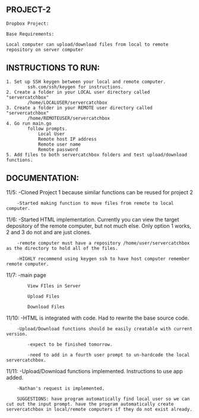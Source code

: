 ## PROJECT-2
    Dropbox Project:

    Base Requirements:

    Local computer can upload/download files from local to remote repository on server computer

## INSTRUCTIONS TO RUN:
    1. Set up SSH keygen between your local and remote computer.
            ssh.com/ssh/keygen for instructions.
    2. Create a folder in your LOCAL user directory called "servercatchbox"
            /home/LOCALUSER/servercatchbox
    3. Create a folder in your REMOTE user directory called "servercatchbox"
            /home/REMOTEUSER/servercatchbox
    4. Go run main.go
            follow prompts. 
                Local User
                Remote host IP address
                Remote user name
                Remote password
    5. Add files to both servercatchbox folders and test upload/download functions.




## DOCUMENTATION:
11/5:   -Cloned Project 1 because similar functions can be reused for project 2

        -Started making function to move files from remote to local computer. 

11/6:   -Started HTML implementation. Currently you can view the target depository 
of the remote computer, but not much else. Only option 1 works, 2 and 3 do not and are just clones. 

        -remote computer must have a repository /home/user/servercatchbox as the directory to hold all of the files. 

        -HIGHLY recommend using keygen ssh to have host computer remember remote computer. 

11/7:   -main page

            View FIles in Server

            Upload Files

            Download Files

11/10:  -HTML is integrated with code. Had to rewrite the base source code. 

        -Upload/Download functions should be easily creatable with current version.

            -expect to be finished tomorrow.

            -need to add in a fourth user prompt to un-hardcode the local servercatchbox.

11/11:  -Upload/Download functions implemented. Instructions to use app added.

        -Nathan's request is implemented. 

        SUGGESTIONS: have program automatically find local user so we can cut out the input prompt. have the program automatically create servercatchbox in local/remote computers if they do not exist already. 
